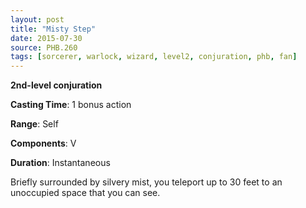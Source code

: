 ```yaml
---
layout: post
title: "Misty Step"
date: 2015-07-30
source: PHB.260
tags: [sorcerer, warlock, wizard, level2, conjuration, phb, fan]
---
```


**2nd-level conjuration**

**Casting Time**: 1 bonus action

**Range**: Self

**Components**: V

**Duration**: Instantaneous

Briefly surrounded by silvery mist, you teleport up to 30 feet to an unoccupied space that you can see.
